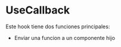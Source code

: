 # UseCallback
Este hook tiene dos funciones principales: 
- Enviar una funcion a un componente hijo 